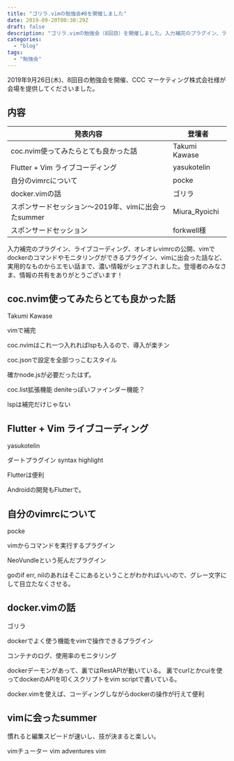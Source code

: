```yaml
---
title: "ゴリラ.vimの勉強会#8を開催しました"
date: 2019-09-20T00:30:29Z
draft: false
description: "ゴリラ.vimの勉強会（8回目）を開催しました。入力補完のプラグイン、ライブコーディング、オレオレvimrcの公開、vimでdockerのコマンドやモニタリングができるプラグイン、vimに出会った話など、実用的なものからエモい話まで、濃い情報がシェアされました。"
categories:
  - "blog"
tags:
  - "勉強会"
---
```


2019年9月26日(木)、8回目の勉強会を開催、CCC マーケティング株式会社様が会場を提供してくださいました。

## 内容

|発表内容                                           |登壇者       |
|---------------------------------------------------|-------------|
|coc.nvim使ってみたらとても良かった話               |Takumi Kawase|
|Flutter + Vim ライブコーディング                   |yasukotelin  |
|自分のvimrcについて                                |pocke        |
|docker.vimの話                                     |ゴリラ       |
|スポンサードセッション〜2019年、vimに出会ったsummer|Miura_Ryoichi|
|スポンサードセッション                             |forkwell様   |

入力補完のプラグイン、ライブコーディング、オレオレvimrcの公開、vimでdockerのコマンドやモニタリングができるプラグイン、vimに出会った話など、実用的なものからエモい話まで、濃い情報がシェアされました。登壇者のみなさま、情報の共有をありがとうございます！

## coc.nvim使ってみたらとても良かった話
Takumi Kawase

vimで補完

coc.nvimはこれ一つ入れればlspも入るので、導入が楽チン

coc.jsonで設定を全部つっこむスタイル

確かnode.jsが必要だったはず。

coc.list拡張機能
deniteっぽいファインダー機能？

lspは補完だけじゃない

## Flutter + Vim ライブコーディング
yasukotelin

ダートプラグイン syntax highlight 

Flutterは便利

Androidの開発もFlutterで。

## 自分のvimrcについて	

pocke

vimからコマンドを実行するプラグイン

NeoVundleという死んだプラグイン

goのif err, nilのあれはそこにあるということがわかればいいので、グレー文字にして目立たなくさせる。

## docker.vimの話
ゴリラ

dockerでよく使う機能をvimで操作できるプラグイン

コンテナのログ、使用率のモニタリング

dockerデーモンがあって、裏ではRestAPIが動いている。
裏でcurlとかcuiを使ってdockerのAPIを叩くスクリプトをvim scriptで書いている。

docker.vimを使えば、コーディングしながらdockerの操作が行えて便利

## vimに会ったsummer

慣れると編集スピードが速いし、技が決まると楽しい。

vimチューター
vim adventures
vim
